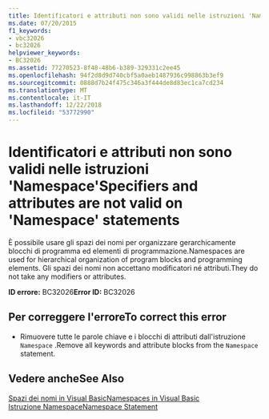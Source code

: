 ```yaml
---
title: Identificatori e attributi non sono validi nelle istruzioni 'Namespace'
ms.date: 07/20/2015
f1_keywords:
- vbc32026
- bc32026
helpviewer_keywords:
- BC32026
ms.assetid: 77270523-8f48-48b6-b389-329331c2ee45
ms.openlocfilehash: 94f2d8d9d740cbf5a0aeb1487936c998863b3ef9
ms.sourcegitcommit: 0888d7b24f475c346a3f444de8d83ec1ca7cd234
ms.translationtype: MT
ms.contentlocale: it-IT
ms.lasthandoff: 12/22/2018
ms.locfileid: "53772990"
---
```

# <a name="specifiers-and-attributes-are-not-valid-on-namespace-statements"></a><span data-ttu-id="e8b65-102">Identificatori e attributi non sono validi nelle istruzioni 'Namespace'</span><span class="sxs-lookup"><span data-stu-id="e8b65-102">Specifiers and attributes are not valid on 'Namespace' statements</span></span>
<span data-ttu-id="e8b65-103">È possibile usare gli spazi dei nomi per organizzare gerarchicamente blocchi di programma ed elementi di programmazione.</span><span class="sxs-lookup"><span data-stu-id="e8b65-103">Namespaces are used for hierarchical organization of program blocks and programming elements.</span></span> <span data-ttu-id="e8b65-104">Gli spazi dei nomi non accettano modificatori né attributi.</span><span class="sxs-lookup"><span data-stu-id="e8b65-104">They do not take any modifiers or attributes.</span></span>  
  
 <span data-ttu-id="e8b65-105">**ID errore:** BC32026</span><span class="sxs-lookup"><span data-stu-id="e8b65-105">**Error ID:** BC32026</span></span>  
  
## <a name="to-correct-this-error"></a><span data-ttu-id="e8b65-106">Per correggere l'errore</span><span class="sxs-lookup"><span data-stu-id="e8b65-106">To correct this error</span></span>  
  
-   <span data-ttu-id="e8b65-107">Rimuovere tutte le parole chiave e i blocchi di attributi dall'istruzione `Namespace` .</span><span class="sxs-lookup"><span data-stu-id="e8b65-107">Remove all keywords and attribute blocks from the `Namespace` statement.</span></span>  
  
## <a name="see-also"></a><span data-ttu-id="e8b65-108">Vedere anche</span><span class="sxs-lookup"><span data-stu-id="e8b65-108">See Also</span></span>  
 [<span data-ttu-id="e8b65-109">Spazi dei nomi in Visual Basic</span><span class="sxs-lookup"><span data-stu-id="e8b65-109">Namespaces in Visual Basic</span></span>](../../visual-basic/programming-guide/program-structure/namespaces.md)  
 [<span data-ttu-id="e8b65-110">Istruzione Namespace</span><span class="sxs-lookup"><span data-stu-id="e8b65-110">Namespace Statement</span></span>](../../visual-basic/language-reference/statements/namespace-statement.md)  
   
 
